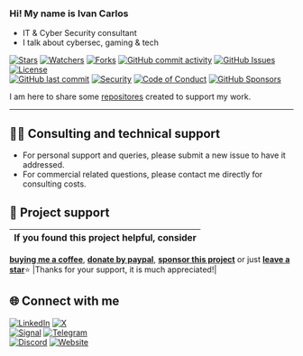 ### Hi! My name is Ivan Carlos

- IT & Cyber Security consultant
- I talk about cybersec, gaming & tech

<!-- buttons -->
[![Stars](https://img.shields.io/github/stars/ivancarlosti/ivancarlosti?label=⭐%20Stars&color=gold&style=flat)](https://github.com/ivancarlosti/ivancarlosti/stargazers)
[![Watchers](https://img.shields.io/github/watchers/ivancarlosti/ivancarlosti?label=Watchers&style=flat&color=red)](https://github.com/sponsors/ivancarlosti)
[![Forks](https://img.shields.io/github/forks/ivancarlosti/ivancarlosti?label=Forks&style=flat&color=ff69b4)](https://github.com/sponsors/ivancarlosti)
[![GitHub commit activity](https://img.shields.io/github/commit-activity/m/ivancarlosti/ivancarlosti?label=Activity)](https://github.com/ivancarlosti/ivancarlosti/pulse)
[![GitHub Issues](https://img.shields.io/github/issues/ivancarlosti/ivancarlosti?label=Issues&color=orange)](https://github.com/ivancarlosti/ivancarlosti/issues)
[![License](https://img.shields.io/github/license/ivancarlosti/ivancarlosti?label=License)](LICENSE)  
[![GitHub last commit](https://img.shields.io/github/last-commit/ivancarlosti/ivancarlosti?label=Last%20Commit)](https://github.com/ivancarlosti/ivancarlosti/commits)
[![Security](https://img.shields.io/badge/Security-View%20Here-purple)](https://github.com/ivancarlosti/ivancarlosti/security)
[![Code of Conduct](https://img.shields.io/badge/Code%20of%20Conduct-2.1-4baaaa)](https://github.com/ivancarlosti/ivancarlosti?tab=coc-ov-file)
[![GitHub Sponsors](https://img.shields.io/github/sponsors/ivancarlosti?label=GitHub%20Sponsors&color=ffc0cb)][sponsor]
<!-- endbuttons -->

I am here to share some [repositores](https://github.com/ivancarlosti?tab=repositories) created to support my work.

<!-- footer -->
---

## 🧑‍💻 Consulting and technical support
* For personal support and queries, please submit a new issue to have it addressed.
* For commercial related questions, please contact me directly for consulting costs. 

## 🩷 Project support
| If you found this project helpful, consider |
| :---: |
[**buying me a coffee**][buymeacoffee], [**donate by paypal**][paypal], [**sponsor this project**][sponsor] or just [**leave a star**](../..)⭐
|Thanks for your support, it is much appreciated!|

## 🌐 Connect with me
[![LinkedIn](https://img.shields.io/badge/LinkedIn-@ivancarlos-0077B5)](https://www.linkedin.com/in/ivancarlos)
[![X](https://img.shields.io/badge/X-@ivancarlos-000000)](https://x.com/ivancarlos)  
[![Signal](https://img.shields.io/badge/Signal-@ivancarlos.01-2592E9)](https://icc.gg/.signal)
[![Telegram](https://img.shields.io/badge/Telegram-@ivancarlos-26A5E4)](https://t.me/ivancarlos)  
[![Discord](https://img.shields.io/badge/Discord-@ivancarlos.me-5865F2)](https://discord.com/users/ivancarlos.me)
[![Website](https://img.shields.io/badge/Website-ivancarlos.me-FF6B6B)](https://ivancarlos.me)

[cc]: https://docs.github.com/en/communities/setting-up-your-project-for-healthy-contributions/adding-a-code-of-conduct-to-your-project
[contributing]: https://docs.github.com/en/articles/setting-guidelines-for-repository-contributors
[security]: https://docs.github.com/en/code-security/getting-started/adding-a-security-policy-to-your-repository
[support]: https://docs.github.com/en/articles/adding-support-resources-to-your-project
[it]: https://docs.github.com/en/communities/using-templates-to-encourage-useful-issues-and-pull-requests/configuring-issue-templates-for-your-repository#configuring-the-template-chooser
[prt]: https://docs.github.com/en/communities/using-templates-to-encourage-useful-issues-and-pull-requests/creating-a-pull-request-template-for-your-repository
[funding]: https://docs.github.com/en/articles/displaying-a-sponsor-button-in-your-repository
[ivancarlos]: https://ivancarlos.me
[buymeacoffee]: https://www.buymeacoffee.com/ivancarlos
[paypal]: https://icc.gg/donate
[sponsor]: https://github.com/sponsors/ivancarlosti
